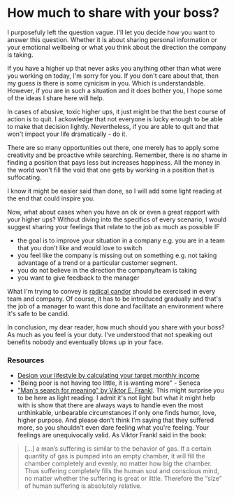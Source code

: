 # How much to share with your boss?

I purposefuly left the question vague. I'll let you decide how you want to answer this question. Whether it is about sharing personal information or your emotional wellbeing or what you think about the direction the company is taking.

If you have a higher up that never asks you anything other than what were you working on today, I'm sorry for you. If you don't care about that, then my guess is there is some cynicism in you. Which is understandable. However, if you are in such a situation and it does bother you, I hope some of the ideas I share here will help.

In cases of abusive, toxic higher ups, it just might be that the best course of action is to quit. I ackowledge that not everyone is lucky enough to be able to make that decision lightly. Nevertheless, if you are able to quit and that won't impact your life dramatically - do it.

There are so many opportunities out there, one merely has to apply some creativity and be proactive while searching. Remember, there is no shame in finding a position that pays less but increases happiness. All the money in the world won't fill the void that one gets by working in a position that is suffocating.

I know it might be easier said than done, so I will add some light reading at the end that could inspire you.

Now, what about cases when you have an ok or even a great rapport with your higher ups? Without diving into the specifics of every scenario, I would suggest sharing your feelings that relate to the job as much as possible IF
- the goal is to improve your situation in a company e.g. you are in a team that you don't like and would love to switch
- you feel like the company is missing out on something e.g. not taking advantage of a trend or a particular customer segment.
- you do not believe in the direction the company/team is taking
- you want to give feedback to the manager

What I'm trying to convey is [radical candor](https://www.radicalcandor.com/) should be exercised in every team and company. Of course, it has to be introduced gradually and that's the job of a manager to want this done and facilitate an environment where it's safe to be candid.

In conclusion, my dear reader, how much should you share with your boss? As much as you feel is your duty. I've understood that not speaking out benefits nobody and eventually blows up in your face.

### Resources
- [Design your lifestyle by calculating your target monthly income](https://tim.blog/lifestyle-costing/)
- "Being poor is not having too little, it is wanting more" - Seneca
- ["Man's search for meaning" by Viktor E. Frankl](https://www.goodreads.com/book/show/19306508-man-s-search-for-meaning). This might surprise you to be here as light reading. I admit it's not light but what it might help with is show that there are always ways to handle even the most unthinkable, unbearable circumstances if only one finds humor, love, higher purpose. And please don't think I'm saying that they suffered more, so you shouldn't even dare feeling what you're feeling. Your feelings are unequivocally valid. As Viktor Frankl said in the book:
> [...] a man’s suffering is similar to the behavior of gas. If a certain quantity of gas is pumped into an empty chamber, it will fill the chamber completely and evenly, no matter how big the chamber. Thus suffering completely fills the human soul and conscious mind, no matter whether the suffering is great or little. Therefore the “size” of human suffering is absolutely relative.

